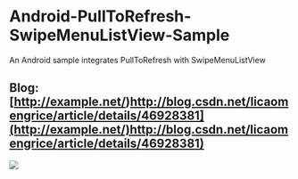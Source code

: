 # Android-PullToRefresh-SwipeMenuListView-Sample
An Android sample integrates PullToRefresh with SwipeMenuListView
## Blog:[http://example.net/)http://blog.csdn.net/licaomengrice/article/details/46928381](http://example.net/)http://blog.csdn.net/licaomengrice/article/details/46928381)
![](http://img.my.csdn.net/uploads/201507/18/1437198762_1063.gif)
